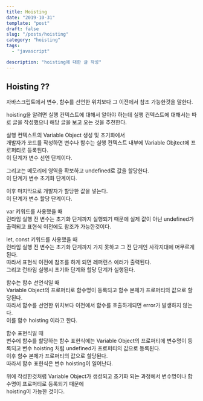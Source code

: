 ```yaml
---
title: Hoisting
date: "2019-10-31"
template: "post"
draft: false
slug: "/posts/hoisting"
category: "hoisting"
tags:
  - "javascript"

description: "hoisting에 대한 글 작성"
---
```


## Hoisting ??

자바스크립트에서 변수, 함수를 선언한 위치보다 그 이전에서 참조 가능한것을 말한다.

hoisting을 알려면 실행 컨텍스트에 대해서 알아야 하는데 실행 컨텍스트에 대해서는 따로 글을 작성했으니 해당 글을 보고 오는 것을 추천한다.

실행 컨텍스트의 Variable Object 생성 및 초기화에서  
개발자가 코드를 작성하면 변수나 함수는 실행 컨텍스트 내부에 Variable Objtect에 프로퍼티로 등록된다.  
이 단계가 변수 선언 단계이다.

그리고는 메모리에 영역을 확보하고 undefined로 값을 할당한다.  
이 단계가 변수 초기화 단계이다.

이후 마지막으로 개발자가 할당한 값을 넣는다.  
이 단계가 변수 할당 단계이다.

var 키워드를 사용했을 때  
런타임 실행 전 변수는 초기화 단계까지 실행되기 때문에 실제 값이 아닌 undefined가 출력되고 표현식 이전에도 참조가 가능한것이다.

let, const 키워드를 사용했을 때  
런타임 실행 전 변수는 초기화 단계까지 가지 못하고 그 전 단계인 사각지대에 머무르게된다.  
따라서 표현식 이전에 참조를 하게 되면 레퍼런스 에러가 출력된다.  
그리고 런타임 실행시 초기화 단계와 할당 단계가 실행된다.

함수는 함수 선언식일 때  
Variable Object의 프로퍼티로 함수명이 등록되고 함수 본체가 프로퍼티의 값으로 할당된다.  
따라서 함수를 선언한 위치보다 이전에서 함수를 호출하게되면 error가 발생하지 않는다.  
이를 함수 hoisting 이라고 한다.

함수 표현식일 때  
변수에 함수를 할당하는 함수 표현식에는 Variable Object의 프로퍼티에 변수명이 등록되고 변수 hoisting 처럼 undefined가 프로퍼티의 값으로 등록된다.  
이후 함수 본체가 프로퍼티의 값으로 할당된다.  
따라서 함수 표현식은 변수 hoisting이 일어난다.

위에 작성한것처럼 Variable Object가 생성되고 초기화 되는 과정에서 변수명이나 함수명이 프로퍼티로 등록되기 때문에  
hoisting이 가능한 것이다.
